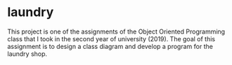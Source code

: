 # laundry

This project is one of the assignments of the Object Oriented Programming class that I took in the second year of university (2019). 
The goal of this assignment is to design a class diagram and develop a program for the laundry shop.
